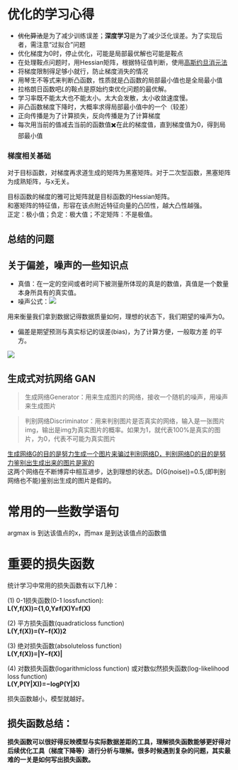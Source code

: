 # 优化的学习心得

* ~~优化算法~~是为了减少训练误差；<B>深度学习</B>是为了减少泛化误差。为了实现后者，需注意“过拟合”问题
* 优化梯度为0时，停止优化，可能是局部最优解也可能是鞍点
* 在处理鞍点问题时，用Hessian矩阵，根据特征值判断，使用<u>高斯约旦消元法</u>
* 将梯度限制得足够小就行，防止梯度消失的情况
* 用琴生不等式来判断凸函数，性质就是凸函数的局部最小值也是全局最小值
* 拉格朗日函数吧𝐿的鞍点是原始约束优化问题的最优解。
* 学习率既不能太大也不能太小。太大会发散，太小收敛速度慢。
* 非凸函数梯度下降时，大概率求得局部最小值中的一个（较差）
* 正向传播是为了计算损失，反向传播是为了计算梯度
* 每次用当前的值减去当前的函数值✖️在此的梯度值，直到梯度值为0，得到局部最小值

### 梯度相关基础

对于目标函数，对梯度再求道生成的矩阵为黑塞矩阵。对于二次型函数，黑塞矩阵为成熟矩阵，与x无关。

目标函数的梯度的雅可比矩阵就是目标函数的Hessian矩阵。<br>和塞矩阵的特征值，形容在该点附近特征向量的凸凹性，越大凸性越强。<br>正定：极小值；负定：极大值；不定矩阵：不是极值。

## 总结的问题





## 关于偏差，噪声的一些知识点

* 真值：在一定的空间或者时间下被测量所体现的真是的数值，真值是一个数量本身所具有的真实值。
* 噪声公式：![](https://img-blog.csdn.net/20180726210738684?watermark/2/text/aHR0cHM6Ly9ibG9nLmNzZG4ubmV0L01yX1hpYW9a/font/5a6L5L2T/fontsize/400/fill/I0JBQkFCMA==/dissolve/70)

用来衡量我们拿到数据记得数据质量如何，理想的状态下，我们期望的噪声为0。

* 偏差是期望预测与真实标记的误差(bias)，为了计算方便，一般取方差 的平方。

![](https://img-blog.csdn.net/20180726210738684?watermark/2/text/aHR0cHM6Ly9ibG9nLmNzZG4ubmV0L01yX1hpYW9a/font/5a6L5L2T/fontsize/400/fill/I0JBQkFCMA==/dissolve/70)



## 生成式对抗网络 GAN

> 生成网络Generator：用来生成图片的网络，接收一个随机的噪声，用噪声来生成图片

> 判别网络Discriminator：用来判别图片是否真实的网络，输入是一张图片img，输出是img为真实图片的概率。如果为1，就代表100%是真实的图片，为0，代表不可能为真实图片

<u>生成网络G的目的是努力生成一个图片来骗过判别网络D，判别网络D的目的是努力鉴别出生成出来的图片是家的</u><br>这两个网络在不断博弈中相互进步，达到理想的状态。D(G(noise))=0.5,(即判别网络也不能)鉴别出生成的图片是假的。



# 常用的一些数学语句

argmax is 到达该值点的x，而max 是到达该值点的函数值



# 重要的损失函数

统计学习中常用的损失函数有以下几种：

(1) 0-1损失函数(0-1 lossfunction):<br><b>L(Y,f(X))={1,0,Y≠f(X)Y=f(X)</b>

 (2) 平方损失函数(quadraticloss function)<br><b> L(Y,f(X))=(Y−f(X))2</b>

 (3) 绝对损失函数(absoluteloss function)<br><b> L(Y,f(X))=|Y−f(X)|</b>

 (4) 对数损失函数(logarithmicloss function) 或对数似然损失函数(log-likelihood loss function)<br><b> L(Y,P(Y|X))=−logP(Y|X)</b>

 损失函数越小，模型就越好。

## 损失函数总结：<br>

<b>损失函数可以很好得反映模型与实际数据差距的工具，理解损失函数能够更好得对后续优化工具（梯度下降等）进行分析与理解。很多时候遇到复杂的问题，其实最难的一关是如何写出损失函数。</b>